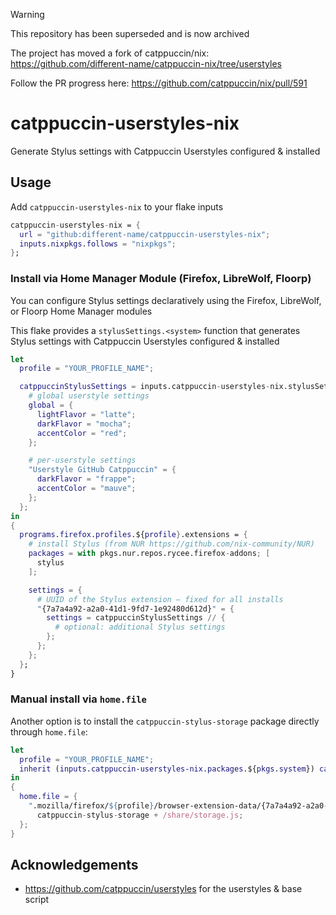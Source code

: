 > [!WARNING]
> This repository has been superseded and is now archived
> 
> The project has moved a fork of catppuccin/nix: https://github.com/different-name/catppuccin-nix/tree/userstyles
> 
> Follow the PR progress here: https://github.com/catppuccin/nix/pull/591

# catppuccin-userstyles-nix

Generate Stylus settings with Catppuccin Userstyles configured & installed

## Usage

Add `catppuccin-userstyles-nix` to your flake inputs

```nix
catppuccin-userstyles-nix = {
  url = "github:different-name/catppuccin-userstyles-nix";
  inputs.nixpkgs.follows = "nixpkgs";
};
```

### Install via Home Manager Module (Firefox, LibreWolf, Floorp)

You can configure Stylus settings declaratively using the Firefox, LibreWolf, or Floorp Home Manager modules

This flake provides a `stylusSettings.<system>` function that generates Stylus settings with Catppuccin Userstyles configured & installed

```nix
let
  profile = "YOUR_PROFILE_NAME";

  catppuccinStylusSettings = inputs.catppuccin-userstyles-nix.stylusSettings.${pkgs.system} {
    # global userstyle settings
    global = {
      lightFlavor = "latte";
      darkFlavor = "mocha";
      accentColor = "red";
    };

    # per-userstyle settings
    "Userstyle GitHub Catppuccin" = {
      darkFlavor = "frappe";
      accentColor = "mauve";
    };
  };
in
{
  programs.firefox.profiles.${profile}.extensions = {
    # install Stylus (from NUR https://github.com/nix-community/NUR)
    packages = with pkgs.nur.repos.rycee.firefox-addons; [
      stylus
    ];

    settings = {
      # UUID of the Stylus extension — fixed for all installs
      "{7a7a4a92-a2a0-41d1-9fd7-1e92480d612d}" = {
        settings = catppuccinStylusSettings // {
          # optional: additional Stylus settings
        };
      };
    };
  };
}
```

### Manual install via `home.file`

Another option is to install the `catppuccin-stylus-storage` package directly through `home.file`:

```nix
let
  profile = "YOUR_PROFILE_NAME";
  inherit (inputs.catppuccin-userstyles-nix.packages.${pkgs.system}) catppuccin-stylus-storage;
in
{
  home.file = {
    ".mozilla/firefox/${profile}/browser-extension-data/{7a7a4a92-a2a0-41d1-9fd7-1e92480d612d}/storage.js".source =
      catppuccin-stylus-storage + /share/storage.js;
  };
}
```

## Acknowledgements

- https://github.com/catppuccin/userstyles for the userstyles & base script
